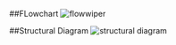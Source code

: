 ##FLowchart 
![flowwiper](https://user-images.githubusercontent.com/42571912/168303280-e8870cd3-668f-4a15-9a8e-8d0c904fa0af.png)

##Structural Diagram
![structural diagram](https://user-images.githubusercontent.com/42571912/168303273-f70332c3-16db-4c2b-aee2-7f94698c14fd.png)
